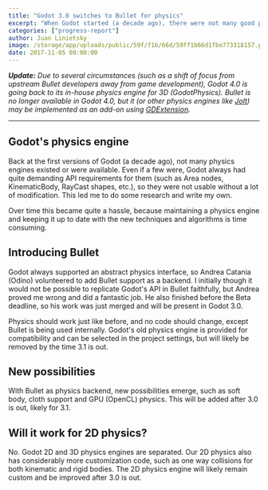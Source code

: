 ```yaml
---
title: "Godot 3.0 switches to Bullet for physics"
excerpt: "When Godot started (a decade ago), there were not many good physics engine available and Godot always had quite demanding API requirements for them (such as Area nodes, KinematicBody, RayCast shapes, etc.), so they were not usable without a lot of modification. This led us to implementing our own custom engine. Now, thanks to the work of Andrea Catania, we are introducing Bullet as a new and better maintained backend for the 3D physics!"
categories: ["progress-report"]
author: Juan Linietsky
image: /storage/app/uploads/public/59f/f1b/66d/59ff1b66d1fbe773318157.png
date: 2017-11-05 00:00:00
---
```


***Update:** Due to several circumstances (such as a shift of focus from upstream Bullet developers away from game development), Godot 4.0 is going back to its in-house physics engine for 3D (GodotPhysics). Bullet is no longer available in Godot 4.0, but it (or other physics engines like [Jolt](https://github.com/godot-jolt/godot-jolt)) may be implemented as an add-on using [GDExtension](https://godotengine.org/article/introducing-gd-extensions).*

___

## Godot's physics engine

Back at the first versions of Godot (a decade ago), not many physics engines existed or were available. Even if a few were, Godot always had quite demanding API requirements for them (such as Area nodes, KinematicBody, RayCast shapes, etc.), so they were not usable without a lot of modification. This led me to do some research and write my own.

Over time this became quite a hassle, because maintaining a physics engine and keeping it up to date with the new techniques and algorithms is time consuming.

## Introducing Bullet

Godot always supported an abstract physics interface, so Andrea Catania (Odino) volunteered to add Bullet support as a backend. I initially though it would not be possible to replicate Godot's API in Bullet faithfully, but Andrea proved me wrong and did a fantastic job. He also finished before the Beta deadline, so his work was just merged and will be present in Godot 3.0. 

Physics should work just like before, and no code should change, except Bullet is being used internally.
Godot's old physics engine is provided for compatibility and can be selected in the project settings, but will likely be removed by the time 3.1 is out.

## New possibilities

With Bullet as physics backend, new possibilities emerge, such as soft body, cloth support and GPU (OpenCL) physics.
This will be added after 3.0 is out, likely for 3.1.

## Will it work for 2D physics?

No. Godot 2D and 3D physics engines are separated. Our 2D physics also has considerably more customization code, such as one way collisions for both kinematic and rigid bodies. The 2D physics engine will likely remain custom and be improved after 3.0 is out.